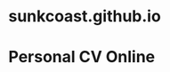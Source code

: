 # sunkcoast.github.io

<!DOCTYPE html>
<html>
  <head>
    <meta charset="utf-12">
    <title>TRIAL PROJECT</title>
  </head>
  <body>
    <h1 class="title">Personal CV Online</h1>
  </body>
</html>
